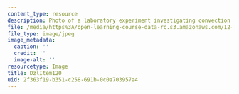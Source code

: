 ```yaml
---
content_type: resource
description: Photo of a laboratory experiment investigating convection.
file: /media/https%3A/open-learning-course-data-rc.s3.amazonaws.com/12-003-atmosphere-ocean-and-climate-dynamics-fall-2008/2f363f19b351c258691b0c0a703957a4_DzlItem120.jpg
file_type: image/jpeg
image_metadata:
  caption: ''
  credit: ''
  image-alt: ''
resourcetype: Image
title: DzlItem120
uid: 2f363f19-b351-c258-691b-0c0a703957a4
---
```

